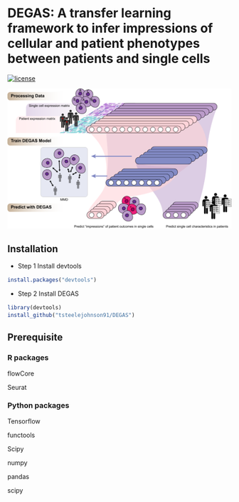 # DEGAS: A transfer learning framework to infer impressions of cellular and patient phenotypes between patients and single cells

[![license](https://img.shields.io/github/license/mashape/apistatus.svg?maxAge=2592000)](LICENSE)

![DEGAS](figures/DEGAS.png "DEGAS")

## Installation

* Step 1 Install devtools
```R
install.packages("devtools")
```
* Step 2 Install DEGAS
```R
library(devtools)
install_github("tsteelejohnson91/DEGAS")
```

## Prerequisite

### R packages
flowCore

Seurat

### Python packages
Tensorflow

functools

Scipy

numpy

pandas

scipy


